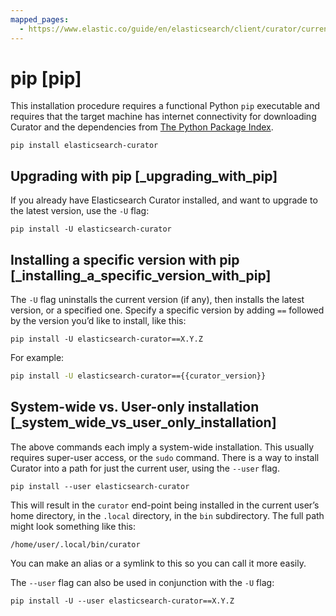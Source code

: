 ```yaml
---
mapped_pages:
  - https://www.elastic.co/guide/en/elasticsearch/client/curator/current/pip.html
---
```


# pip [pip]

This installation procedure requires a functional Python `pip` executable and requires that the target machine has internet connectivity for downloading Curator and the dependencies from [The Python Package Index](https://pypi.org).

```
pip install elasticsearch-curator
```

## Upgrading with pip [_upgrading_with_pip]

If you already have Elasticsearch Curator installed, and want to upgrade to the latest version, use the `-U` flag:

```
pip install -U elasticsearch-curator
```


## Installing a specific version with pip [_installing_a_specific_version_with_pip]

The `-U` flag uninstalls the current version (if any), then installs the latest version, or a specified one.  Specify a specific version by adding `==` followed by the version you’d like to install, like this:

```
pip install -U elasticsearch-curator==X.Y.Z
```

For example:

```sh subs=true
pip install -U elasticsearch-curator=={{curator_version}}
```

## System-wide vs. User-only installation [_system_wide_vs_user_only_installation]

The above commands each imply a system-wide installation.  This usually requires super-user access, or the `sudo` command.  There is a way to install Curator into a path for just the current user, using the `--user` flag.

```
pip install --user elasticsearch-curator
```

This will result in the `curator` end-point being installed in the current user’s home directory, in the `.local` directory, in the `bin` subdirectory. The full path might look something like this:

```
/home/user/.local/bin/curator
```

You can make an alias or a symlink to this so you can call it more easily.

The `--user` flag can also be used in conjunction with the `-U` flag:

```
pip install -U --user elasticsearch-curator==X.Y.Z
```